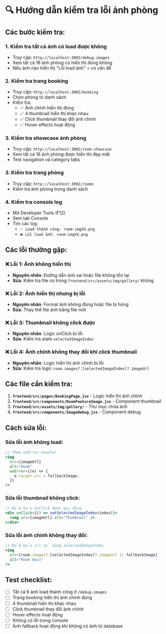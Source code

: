 # 🔍 Hướng dẫn kiểm tra lỗi ảnh phòng

## Các bước kiểm tra:

### 1. **Kiểm tra tất cả ảnh có load được không**
- Truy cập: `http://localhost:3002/debug-images`
- Xem tất cả 16 ảnh phòng có hiển thị đúng không
- Nếu ảnh nào hiển thị "Lỗi load ảnh" = có vấn đề

### 2. **Kiểm tra trang booking**
- Truy cập: `http://localhost:3002/booking`
- Chọn phòng từ danh sách
- Kiểm tra:
  - ✅ Ảnh chính hiển thị đúng
  - ✅ 4 thumbnail hiển thị khác nhau
  - ✅ Click thumbnail thay đổi ảnh chính
  - ✅ Hover effects hoạt động

### 3. **Kiểm tra showcase ảnh phòng**
- Truy cập: `http://localhost:3002/room-showcase`
- Xem tất cả 16 ảnh phòng được hiển thị đẹp mắt
- Test navigation và category tabs

### 3. **Kiểm tra trang phòng**
- Truy cập: `http://localhost:3002/rooms`
- Kiểm tra ảnh phòng trong danh sách

### 4. **Kiểm tra console log**
- Mở Developer Tools (F12)
- Xem tab Console
- Tìm các log:
  - `✅ Load thành công: room-imgXX.png`
  - `❌ Lỗi load ảnh: room-imgXX.png`

## Các lỗi thường gặp:

### ❌ **Lỗi 1: Ảnh không hiển thị**
- **Nguyên nhân**: Đường dẫn ảnh sai hoặc file không tồn tại
- **Sửa**: Kiểm tra file có trong `frontend/src/assets/img/gallery/` không

### ❌ **Lỗi 2: Ảnh hiển thị nhưng bị lỗi**
- **Nguyên nhân**: Format ảnh không đúng hoặc file bị hỏng
- **Sửa**: Thay thế file ảnh bằng file mới

### ❌ **Lỗi 3: Thumbnail không click được**
- **Nguyên nhân**: Logic onClick bị lỗi
- **Sửa**: Kiểm tra state `selectedImageIndex`

### ❌ **Lỗi 4: Ảnh chính không thay đổi khi click thumbnail**
- **Nguyên nhân**: Logic hiển thị ảnh chính bị lỗi
- **Sửa**: Kiểm tra logic `room.images?.[selectedImageIndex]?.imageUrl`

## Các file cần kiểm tra:

1. **`frontend/src/pages/BookingPage.jsx`** - Logic hiển thị ảnh chính
2. **`frontend/src/components/RoomFeatureImage.jsx`** - Component thumbnail
3. **`frontend/src/assets/img/gallery/`** - Thư mục chứa ảnh
4. **`frontend/src/components/ImageDebug.jsx`** - Component debug

## Cách sửa lỗi:

### Sửa lỗi ảnh không load:
```jsx
// Thêm onError handler
<img 
  src={imageUrl} 
  alt="Room"
  onError={(e) => {
    e.target.src = fallbackImage;
  }}
/>
```

### Sửa lỗi thumbnail không click:
```jsx
// Đảm bảo onClick được gọi đúng
<div onClick={() => setSelectedImageIndex(index)}>
  <img src={imageUrl} alt="Thumbnail" />
</div>
```

### Sửa lỗi ảnh chính không thay đổi:
```jsx
// Đảm bảo src sử dụng selectedImageIndex
<img 
  src={room.images?.[selectedImageIndex]?.imageUrl || fallbackImage} 
  alt="Room main" 
/>
```

## Test checklist:

- [ ] Tất cả 6 ảnh load thành công ở `/debug-images`
- [ ] Trang booking hiển thị ảnh chính đúng
- [ ] 4 thumbnail hiển thị khác nhau
- [ ] Click thumbnail thay đổi ảnh chính
- [ ] Hover effects hoạt động
- [ ] Không có lỗi trong console
- [ ] Ảnh fallback hoạt động khi không có ảnh từ database
